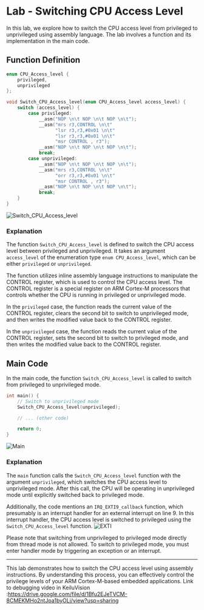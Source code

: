 # Lab - Switching CPU Access Level

In this lab, we explore how to switch the CPU access level from privileged to unprivileged using assembly language. The lab involves a function and its implementation in the main code.

## Function Definition

```c
enum CPU_Access_level {
    privileged,
    unprivileged
};

void Switch_CPU_Access_level(enum CPU_Access_level access_level) {
    switch (access_level) {
        case privileged:
            __asm("NOP \n\t NOP \n\t NOP \n\t");
            __asm("mrs r3,CONTROL \n\t"
                  "lsr r3,r3,#0x01 \n\t"
                  "lsr r3,r3,#0x01 \n\t"
                  "msr CONTROL , r3");
            __asm("NOP \n\t NOP \n\t NOP \n\t");
            break;
        case unprivileged:
            __asm("NOP \n\t NOP \n\t NOP \n\t");
            __asm("mrs r3,CONTROL \n\t"
                  "orr r3,r3,#0x01 \n\t"
                  "msr CONTROL , r3");
            __asm("NOP \n\t NOP \n\t NOP \n\t");
            break;
    }
}
```
![Switch_CPU_Access_level](https://github.com/AhmedAdelWafdy7/MasterEmbeddedSystems/assets/107740350/715394f4-34d4-4fd3-bd37-b14543881785)

### Explanation

The function `Switch_CPU_Access_level` is defined to switch the CPU access level between privileged and unprivileged. It takes an argument `access_level` of the enumeration type `enum CPU_Access_level`, which can be either `privileged` or `unprivileged`.

The function utilizes inline assembly language instructions to manipulate the CONTROL register, which is used to control the CPU access level. The CONTROL register is a special register on ARM Cortex-M processors that controls whether the CPU is running in privileged or unprivileged mode.

In the `privileged` case, the function reads the current value of the CONTROL register, clears the second bit to switch to unprivileged mode, and then writes the modified value back to the CONTROL register.

In the `unprivileged` case, the function reads the current value of the CONTROL register, sets the second bit to switch to privileged mode, and then writes the modified value back to the CONTROL register.

## Main Code

In the main code, the function `Switch_CPU_Access_level` is called to switch from privileged to unprivileged mode.

```c
int main() {
    // Switch to unprivileged mode
    Switch_CPU_Access_level(unprivileged);

    // ... (other code)

    return 0;
}
```
![Main](https://github.com/AhmedAdelWafdy7/MasterEmbeddedSystems/assets/107740350/6cb12f27-d066-4b17-b53f-9806dc39b3d3)

### Explanation

The `main` function calls the `Switch_CPU_Access_level` function with the argument `unprivileged`, which switches the CPU access level to unprivileged mode. After this call, the CPU will be operating in unprivileged mode until explicitly switched back to privileged mode.

Additionally, the code mentions an `IRQ_EXTI9_callback` function, which presumably is an interrupt handler for an external interrupt on line 9. In this interrupt handler, the CPU access level is switched to privileged using the `Switch_CPU_Access_level` function.
![EXTI](https://github.com/AhmedAdelWafdy7/MasterEmbeddedSystems/assets/107740350/75471a1b-66f4-448c-a34a-6755ec9b897f)

Please note that switching from unprivileged to privileged mode directly from thread mode is not allowed. To switch to privileged mode, you must enter handler mode by triggering an exception or an interrupt.

---
This lab demonstrates how to switch the CPU access level using assembly instructions. By understanding this process, you can effectively control the privilege levels of your ARM Cortex-M-based embedded applications.
Link to debugging video in KeiluVision :https://drive.google.com/file/d/1Bfu2EJeTVCM-8CMEKMHo2ntJpa1byOLj/view?usp=sharing
